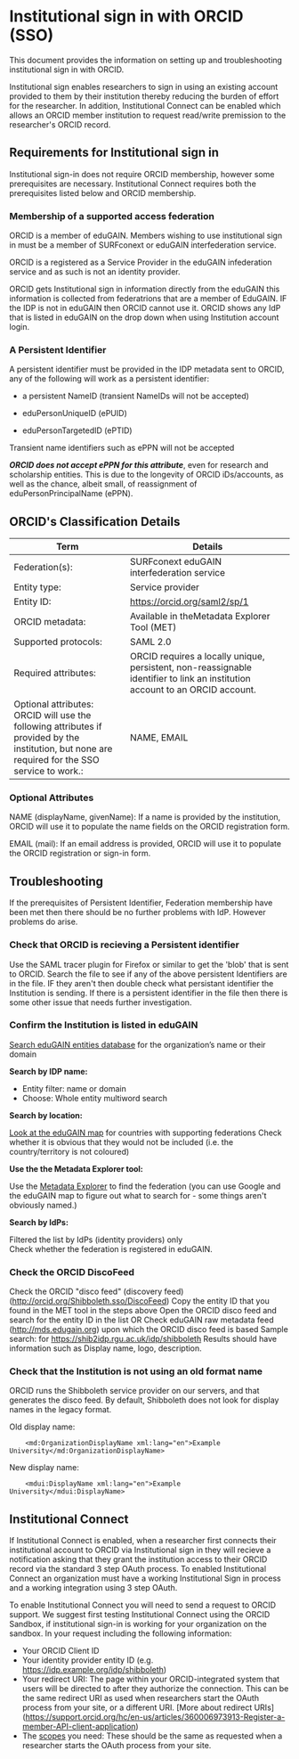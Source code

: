 # Institutional sign in with ORCID (SSO)

This document provides the information on setting up and troubleshooting institutional sign in with ORCID.

Institutional sign enables researchers to sign in using an existing account provided to them by their institution thereby reducing the burden of effort for the researcher. In addition, Institutional Connect can be enabled which allows an ORCID member institution to request read/write premission to the researcher's ORCID record.


## Requirements for Institutional sign in

Institutional sign-in does not require ORCID membership, however some prerequisites are necessary. Institutional Connect requires both the prerequisites listed below and ORCID membership. 

### Membership of a supported access federation

ORCID is a member of eduGAIN. Members wishing to use institutional sign in must be a member of SURFconext or eduGAIN interfederation service.

ORCID is a registered as a Service Provider in the eduGAIN infederation service and as such is not an identity provider.

ORCID gets Institutional sign in information directly from the eduGAIN this information is collected from federatrions that are a member of EduGAIN. IF the IDP is not in eduGAIN then ORCID cannot use it. ORCID shows any IdP that is listed in eduGAIN on the drop down when using Institution account login.

### A Persistent Identifier

A persistent identifier must be provided in the IDP metadata sent to ORCID, any of the following will work as a persistent identifier:

* a persistent NameID (transient NameIDs will not be accepted)

* eduPersonUniqueID (ePUID)

* eduPersonTargetedID (ePTID)

Transient name identifiers such as ePPN will not be accepted

***ORCID does not accept ePPN for this attribute***, even for research and scholarship entities. This is due to the longevity of ORCID iDs/accounts, as well as the chance, albeit small, of reassignment of eduPersonPrincipalName (ePPN).

## ORCID's  Classification Details

|Term | Details|
|---------------|------------------------------------------|
|Federation(s):|SURFconext eduGAIN interfederation service|
|Entity type:| Service provider
|Entity ID:| https://orcid.org/saml2/sp/1
|ORCID metadata:| Available in theMetadata Explorer Tool (MET)|
|Supported protocols:| SAML 2.0|
|Required attributes:| ORCID requires a locally unique, persistent, non-reassignable identifier to link an institution account to an ORCID account.|
|Optional attributes: ORCID will use the following attributes if provided by the institution, but none are required for the SSO service to work.:| NAME, EMAIL|


### Optional Attributes
NAME (displayName, givenName): If a name is provided by the institution, ORCID will use it to populate the name fields on the ORCID registration form.

EMAIL (mail): If an email address is provided, ORCID will use it to populate the ORCID registration or sign-in form.

## Troubleshooting

If the prerequisites of Persistent Identifier, Federation membership have been met then there should be no further problems with IdP.  However problems do arise.

### Check that ORCID is recieving a Persistent identifier
Use the SAML tracer plugin for Firefox or similar to get the 'blob' that is sent to ORCID. Search the file to see if any of the above persistent Identifiers are in the file. IF they aren't then double check what persistant identifier the Institution is sending. If there is a persistent identifier in the file then there is some other issue that needs further investigation.


### Confirm the Institution is listed in eduGAIN

 [Search eduGAIN entities database](https://technical.edugain.org/entities) for the organization’s name or their domain

 **Search by IDP name:**

* Entity filter: name or domain
* Choose: Whole entity multiword search

**Search by location:**

[Look at the eduGAIN map](https://technical.edugain.org/status.php) for countries with supporting federations
Check whether it is obvious that they would not be included (i.e. the country/territory is not coloured)

**Use the the Metadata Explorer tool:**

Use the [Metadata Explorer](https://met.refeds.org/) to find the federation (you can use Google and the eduGAIN map to figure out what to search for - some things aren't obviously named.)

**Search by IdPs:**

Filtered the list by IdPs (identity providers) only   
Check whether the federation is registered in eduGAIN.

### Check the ORCID DiscoFeed

Check the ORCID "disco feed" (discovery feed) (http://orcid.org/Shibboleth.sso/DiscoFeed)
Copy the entity ID that you found in the MET tool in the steps above
Open the ORCID disco feed and search for the entity ID in the list
OR Check eduGAIN raw metadata feed (http://mds.edugain.org) upon which the ORCID disco feed is based
Sample search: for https://shib2idp.rgu.ac.uk/idp/shibboleth
Results should have information such as Display name, logo, description.


### Check that the Institution is not using an old format name

ORCID runs the Shibboleth service provider on our servers, and that generates the disco feed.  By default, Shibboleth does not look for display names in the legacy format.


Old display name:

		<md:OrganizationDisplayName xml:lang="en">Example University</md:OrganizationDisplayName>

New display name:

		<mdui:DisplayName xml:lang="en">Example University</mdui:DisplayName>
		

## Institutional Connect

If Institutional Connect is enabled, when a researcher first connects their institutional account to ORCID via Institutional sign in they will recieve a notification asking that they grant the institution access to their ORCID record via the standard 3 step OAuth process. To enabled Institutional Connect an organization must have a working Institutional Sign in process and a working integration using 3 step OAuth.

To enable Institutional Connect you will need to send a request to ORCID support. We suggest first testing Institutional Connect using the ORCID Sandbox, if institutional sign-in is working for your organization on the sandbox. In your request including the following information:

* Your ORCID Client ID
* Your identity provider entity ID (e.g. https://idp.example.org/idp/shibboleth)
* Your redirect URI: The page within your ORCID-integrated system that users will be directed to after they authorize the connection. This can be the same redirect URI as used when researchers start the OAuth process from your site, or a different URI. [More about redirect URIs] (https://support.orcid.org/hc/en-us/articles/360006973913-Register-a-member-API-client-application)
* The [scopes](https://github.com/ORCID/ORCID-Source/tree/master/orcid-model/src/main/resources/record_2.1/#scopes) you need: These should be the same as requested when a researcher starts the OAuth process from your site.

